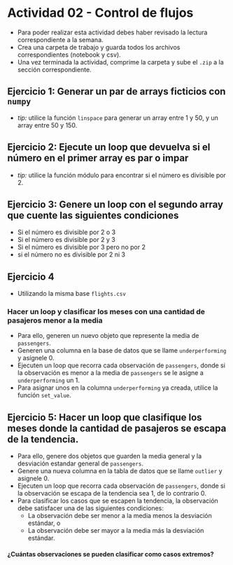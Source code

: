 
# Actividad 02 - Control de flujos

* Para poder realizar esta actividad debes haber revisado la lectura correspondiente a la semana.
* Crea una carpeta de trabajo y guarda todos los archivos correspondientes (notebook y csv).
* Una vez terminada la actividad, comprime la carpeta y sube el `.zip` a la sección correspondiente.

## Ejercicio 1: Generar un par de arrays ficticios con `numpy`

* _tip:_ utilice la función `linspace` para generar un array entre 1 y 50, y un array entre 50 y 150.

## Ejercicio 2: Ejecute un loop que devuelva si el número en el primer array es par o impar

* _tip:_ utilice la función módulo para encontrar si el número es divisible por 2.

## Ejercicio 3: Genere un loop con el segundo array que cuente las siguientes condiciones

* Si el número es divisible por 2 o 3
* Si el número es divisible por 2 y 3
* Si el número es divisible por 3 pero no por 2
* si el número no es divisible por 2 ni 3



## Ejercicio 4
* Utilizando la misma base `flights.csv`

### Hacer un loop  y clasificar los meses con una cantidad de pasajeros menor a la media

* Para ello, generen un nuevo objeto que represente la media de `passengers`.
* Generen una columna en la base de datos que se llame `underperforming` y asígnele 0.
* Ejecuten un loop que recorra cada observación de `passengers`, donde si la observación es menor a la media de `passengers` se le asigne a `underperforming` un 1.
* Para asignar unos en la columna `underperforming` ya creada, utilice la función `set_value`.

## Ejercicio 5: Hacer un loop que clasifique los meses donde la cantidad de pasajeros se escapa de la tendencia.

* Para ello, genere dos objetos que guarden la media general y la desviación estandar general de `passengers`.
* Genere una nueva columna en la tabla de datos que se llame `outlier` y asignele 0.
* Ejecuten un loop que recorra cada observación de `passengers`, donde si la observación se escapa de la tendencia sea 1, de lo contrario 0.
* Para clasificar los casos que se escapen la tendencia, la observación debe satisfacer una de las siguientes condiciones:
    - La observación debe ser menor a la  media menos la desviación estándar, o
    - La observación debe ser mayor a la media más la desviación estándar.
    
#### ¿Cuántas observaciones se pueden clasificar como casos extremos?

